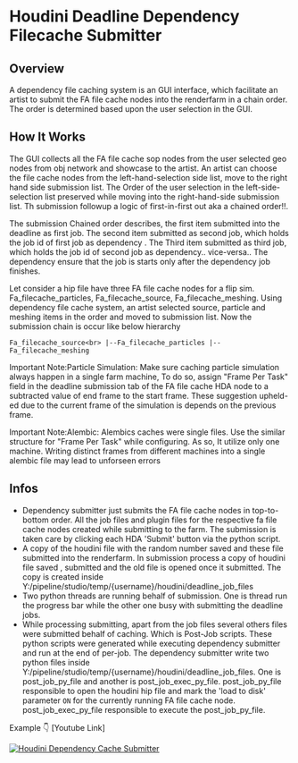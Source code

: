 #   Houdini Deadline Dependency Filecache Submitter

## Overview

A dependency file caching system is an GUI interface, which facilitate an artist to submit the FA file cache nodes into the renderfarm in a chain order. The order is determined based upon the user selection in the GUI.

## How It Works
The GUI collects all the FA file cache sop nodes from the user selected geo nodes from obj network and showcase to the artist. An artist can choose the file cache nodes from the left-hand-selection side list, move to the right hand side submission list. The Order of the user selection in the left-side-selection list preserved while moving into the right-hand-side submission list. Th submission followup a logic of first-in-first out aka a chained order!!.

The submission Chained order describes, the first item submitted into the deadline as first job. The second item submitted as second job, which holds the job id of first job as dependency . The Third item submitted as third job, which holds the job id of second job as dependency.. vice-versa.. The dependency ensure that the job is starts only after the dependency job finishes.

Let consider a hip file have three FA file cache nodes for a flip sim. Fa_filecache_particles, Fa_filecache_source, Fa_filecache_meshing. Using dependency file cache system, an artist selected source, particle and meshing items in the order and moved to submission list. Now the submission chain is occur like below hierarchy

`Fa_filecache_source<br>
     |--Fa_filecache_particles
          |--Fa_filecache_meshing`

Important Note:Particle Simulation: 
Make sure caching particle simulation always happen in a single farm machine, To do so, assign "Frame Per Task" field in the deadline submission tab of the FA file cache HDA node to a subtracted value of end frame to the start frame. 
These suggestion upheld-ed due to the current frame of the simulation is depends on the previous frame. 

Important Note:Alembic:
Alembics caches were single files. Use the similar structure for "Frame Per Task" while configuring. 
As so, It utilize only one machine. Writing distinct frames from different machines into a single alembic file may lead to unforseen errors  

## Infos 
- Dependency submitter just submits the FA file cache nodes in top-to-bottom order. All the job files and plugin files for the respective fa file cache nodes created while submitting to the farm. The submission is taken care by clicking each HDA 'Submit' button via the python script.
- A copy of the houdini file with the random number saved and these file submitted into the renderfarm. In submission process a copy of houdini file saved , submitted and the old file is opened once it submitted. The copy is created inside Y:/pipeline/studio/temp/{username}/houdini/deadline_job_files
- Two python threads are running behalf of submission. One is thread run the progress bar while the other one busy with submitting the deadline jobs.
- While processing submitting, apart from the job files several others files were submitted behalf of caching. Which is Post-Job scripts. These python scripts were generated while executing dependency submitter and run at the end of per-job. The dependency submitter write two python files inside Y:/pipeline/studio/temp/{username}/houdini/deadline_job_files. One is post_job_py_file and another is post_job_exec_py_file. post_job_py_file responsible to open the houdini hip file and mark the 'load to disk' parameter `ON` for the currently running FA file cache node. post_job_exec_py_file responsible to execute the post_job_py_file.

Example
:point_down: [Youtube Link]
 
[![Houdini Dependency Cache Submitter](https://img.youtube.com/vi/Sv9WsHsojtg/0.jpg)](https://youtu.be/Sv9WsHsojtg)
